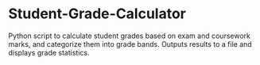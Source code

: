# Student-Grade-Calculator
Python script to calculate student grades based on exam and coursework marks, and categorize them into grade bands. Outputs results to a file and displays grade statistics.
